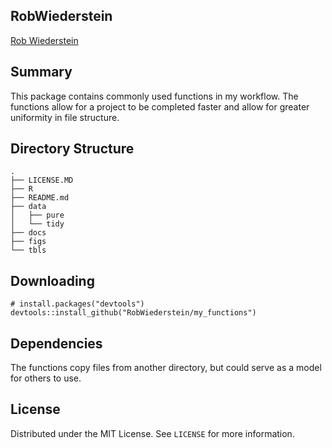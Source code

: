 

## RobWiederstein

[Rob Wiederstein](https://robwiederstein.org)

## Summary

This package contains commonly used functions in my workflow.  The functions allow for a project to be completed faster and allow for greater uniformity in file structure.

## Directory Structure

```
.
├── LICENSE.MD
├── R
├── README.md
├── data
│   ├── pure
│   └── tidy
├── docs
├── figs
└── tbls
```


## Downloading

```
# install.packages("devtools")
devtools::install_github("RobWiederstein/my_functions")

```

## Dependencies

The functions copy files from another directory, but could serve as a model for others to use.

## License

Distributed under the MIT License. See `LICENSE` for more information.
